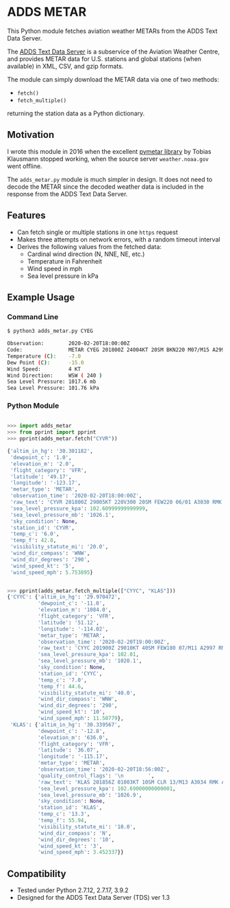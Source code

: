 # ADDS METAR
This Python module fetches aviation weather METARs from the ADDS Text Data Server.

The [ADDS Text Data Server](https://aviationweather.gov/dataserver) is
a subservice of the Aviation Weather Centre, and provides METAR data
for U.S. stations and global stations (when available) in XML, CSV,
and gzip formats.

The module can simply download the METAR data via one of two methods:
 * ```fetch()```
 * ```fetch_multiple()```

returning the station data as a Python dictionary.


## Motivation

I wrote this module in 2016 when the excellent [pymetar
library](https://github.com/klausman/pymetar) by Tobias Klausmann stopped
working, when the source server ```weather.noaa.gov``` went offline.

The ```adds_metar.py``` module is much simpler in design. It does not
need to decode the METAR since the decoded weather data is included in
the response from the ADDS Text Data Server.


## Features

 * Can fetch single or multiple stations in one ```https``` request
 * Makes three attempts on network errors, with a random timeout interval
 * Derives the following values from the fetched data:
    * Cardinal wind direction (N, NNE, NE, etc.)
    * Temperature in Fahrenheit
    * Wind speed in mph
    * Sea level pressure in kPa


## Example Usage

### Command Line

```sh
$ python3 adds_metar.py CYEG

Observation:        2020-02-20T18:00:00Z
Code:               METAR CYEG 201800Z 24004KT 20SM BKN220 M07/M15 A2991 RMK CI5 SLP176
Temperature (C):    -7.0
Dew Point (C):      -15.0
Wind Speed:         4 KT
Wind Direction:     WSW ( 240 )
Sea Level Pressure: 1017.6 mb
Sea Level Pressure: 101.76 kPa
```

### Python Module

```python

>>> import adds_metar
>>> from pprint import pprint
>>> pprint(adds_metar.fetch("CYVR"))

{'altim_in_hg': '30.301182',
 'dewpoint_c': '1.0',
 'elevation_m': '2.0',
 'flight_category': 'VFR',
 'latitude': '49.17',
 'longitude': '-123.17',
 'metar_type': 'METAR',
 'observation_time': '2020-02-20T18:00:00Z',
 'raw_text': 'CYVR 201800Z 29005KT 220V300 20SM FEW220 06/01 A3030 RMK CI1 SLP261',
 'sea_level_pressure_kpa': 102.60999999999999,
 'sea_level_pressure_mb': '1026.1',
 'sky_condition': None,
 'station_id': 'CYVR',
 'temp_c': '6.0',
 'temp_f': 42.8,
 'visibility_statute_mi': '20.0',
 'wind_dir_compass': 'WNW',
 'wind_dir_degrees': '290',
 'wind_speed_kt': '5',
 'wind_speed_mph': 5.753895}


>>> pprint(adds_metar.fetch_multiple(["CYYC", "KLAS"]))
{'CYYC': {'altim_in_hg': '29.970472',
          'dewpoint_c': '-11.0',
          'elevation_m': '1084.0',
          'flight_category': 'VFR',
          'latitude': '51.12',
          'longitude': '-114.02',
          'metar_type': 'METAR',
          'observation_time': '2020-02-20T19:00:00Z',
          'raw_text': 'CYYC 201900Z 29010KT 40SM FEW180 07/M11 A2997 RMK AC1 AC TR SLP201',
          'sea_level_pressure_kpa': 102.01,
          'sea_level_pressure_mb': '1020.1',
          'sky_condition': None,
          'station_id': 'CYYC',
          'temp_c': '7.0',
          'temp_f': 44.6,
          'visibility_statute_mi': '40.0',
          'wind_dir_compass': 'WNW',
          'wind_dir_degrees': '290',
          'wind_speed_kt': '10',
          'wind_speed_mph': 11.50779},
 'KLAS': {'altim_in_hg': '30.339567',
          'dewpoint_c': '-12.8',
          'elevation_m': '636.0',
          'flight_category': 'VFR',
          'latitude': '36.07',
          'longitude': '-115.17',
          'metar_type': 'METAR',
          'observation_time': '2020-02-20T18:56:00Z',
          'quality_control_flags': '\n        ',
          'raw_text': 'KLAS 201856Z 01003KT 10SM CLR 13/M13 A3034 RMK AO2 SLP269 T01331128',
          'sea_level_pressure_kpa': 102.69000000000001,
          'sea_level_pressure_mb': '1026.9',
          'sky_condition': None,
          'station_id': 'KLAS',
          'temp_c': '13.3',
          'temp_f': 55.94,
          'visibility_statute_mi': '10.0',
          'wind_dir_compass': 'N',
          'wind_dir_degrees': '10',
          'wind_speed_kt': '3',
          'wind_speed_mph': 3.452337}}

```


## Compatibility

 * Tested under Python 2.7.12, 2.7.17, 3.9.2
 * Designed for the ADDS Text Data Server (TDS) ver 1.3



